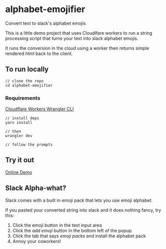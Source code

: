 # alphabet-emojifier

Convert text to slack's alphabet emojis

This is a little demo project that uses Cloudlfare workers to run a string processing script that turns your text into slack alphabet emojis.

It runs the conversion in the cloud using a worker then returns simple rendered html back to the client.

## To run locally

```
// clone the repo
cd alphabet-emojifier
```

### Requirements

[Cloudflare Workers Wrangler CLI](https://developers.cloudflare.com/workers/get-started/guide)

```
// install deps
yarn install

// then
wrangler dev

// follow the prompts
```

## Try it out

[Online Demo](alphabet-emojifier.3cordguy.workers.dev)

## Slack Alpha-what?

Slack comes with a built in emoji pack that lets you use emoji alphabet.

If you pasted your converted string into slack and it does nothing fancy, try this:

1. Click the emoji button in the text input area
1. Click the _add emoji_ button in the bottom left of the popup
1. Click the tab that says _emoji packs_ and install the alphabet pack
1. Annoy your coworkers!
